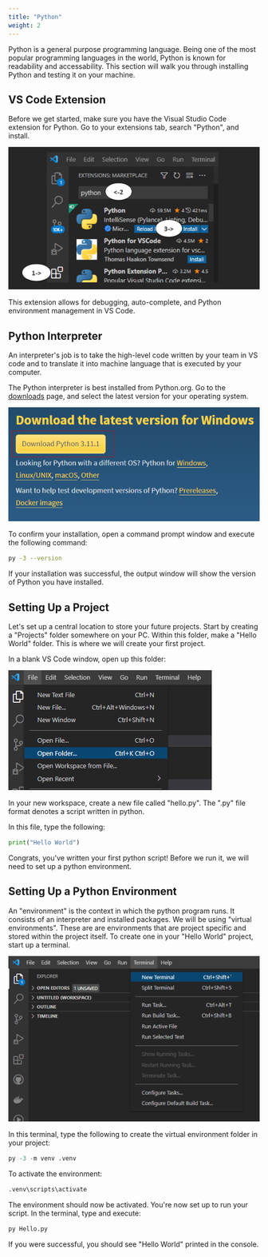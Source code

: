```yaml
---
title: "Python"
weight: 2
---
```


Python is a general purpose programming language. Being one of the most popular
programming languages in the world, Python is known for readability and accessability.
This section will walk you through installing Python and testing it on your machine.

## VS Code Extension

Before we get started, make sure you have the Visual Studio Code extension for Python.
Go to your extensions tab, search "Python", and install.

![Installing the Python Extension in VS Code](PythonPic1.png)

This extension allows for debugging, auto-complete, and Python environment management in
VS Code.

## Python Interpreter

An interpreter's job is to take the high-level code written by your team in VS code and
to translate it into machine language that is executed by your computer.

The Python interpreter is best installed from Python.org. Go to the
[downloads](https://www.python.org/downloads/) page, and select the latest version for
your operating system.

![](2022-12-27-21-59-20.png)

To confirm your installation, open a command prompt window and execute the following
command:

```bash
py -3 --version
```

If your installation was successful, the output window will show the version of Python
you have installed.

## Setting Up a Project

Let's set up a central location to store your future projects. Start by creating a
"Projects" folder somewhere on your PC. Within this folder, make a "Hello World" folder.
This is where we will create your first project.

In a blank VS Code window, open up this folder:

![Opening a new folder from file](PythonPic2.png)

In your new workspace, create a new file called "hello.py". The ".py" file format
denotes a script written in python.

In this file, type the following:

```python
print("Hello World")
```

Congrats, you've written your first python script! Before we run it, we will need to set
up a python environment.

## Setting Up a Python Environment

An "environment" is the context in which the python program runs. It consists of an
interpreter and installed packages. We will be using "virtual environments". These are
are environments that are project specific and stored within the project itself. To
create one in your "Hello World" project, start up a terminal.

![Opening a new terminal in VS Code](PythonPic3.png)

In this terminal, type the following to create the virtual environment folder in your
project:

```python
py -3 -m venv .venv
```

To activate the environment:

```python
.venv\scripts\activate
```

The environment should now be activated. You're now set up to run your script. In the
terminal, type and execute:

```python
py Hello.py
```

If you were successful, you should see "Hello World" printed in the console.
